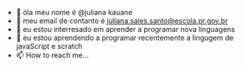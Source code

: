 - 👋 óla meu nome é @juliana kauane 
- 👀 meu email de contanto é juliana.sales.santo@escola.pr.gov.br
- 🌱 eu estou interresado em aprender a programar nova linguagens 
- 💞️ eu estou aprendendo a programar recentemente a lingugem de javaScript e scratch
- 📫 How to reach me...
